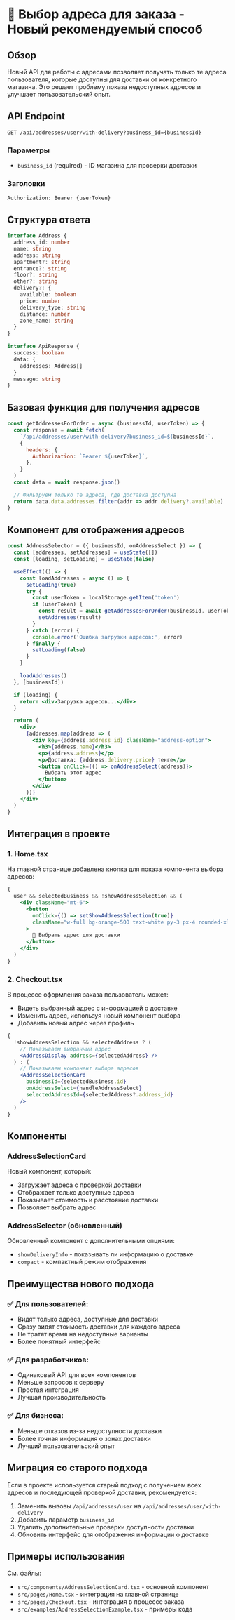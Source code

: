 # 🛒 Выбор адреса для заказа - Новый рекомендуемый способ

## Обзор

Новый API для работы с адресами позволяет получать только те адреса пользователя, которые доступны для доставки от конкретного магазина. Это решает проблему показа недоступных адресов и улучшает пользовательский опыт.

## API Endpoint

```
GET /api/addresses/user/with-delivery?business_id={businessId}
```

### Параметры

- `business_id` (required) - ID магазина для проверки доставки

### Заголовки

```
Authorization: Bearer {userToken}
```

## Структура ответа

```typescript
interface Address {
  address_id: number
  name: string
  address: string
  apartment?: string
  entrance?: string
  floor?: string
  other?: string
  delivery?: {
    available: boolean
    price: number
    delivery_type: string
    distance: number
    zone_name: string
  }
}

interface ApiResponse {
  success: boolean
  data: {
    addresses: Address[]
  }
  message: string
}
```

## Базовая функция для получения адресов

```javascript
const getAddressesForOrder = async (businessId, userToken) => {
  const response = await fetch(
    `/api/addresses/user/with-delivery?business_id=${businessId}`,
    {
      headers: {
        Authorization: `Bearer ${userToken}`,
      },
    }
  )
  const data = await response.json()

  // Фильтруем только те адреса, где доставка доступна
  return data.data.addresses.filter(addr => addr.delivery?.available)
}
```

## Компонент для отображения адресов

```jsx
const AddressSelector = ({ businessId, onAddressSelect }) => {
  const [addresses, setAddresses] = useState([])
  const [loading, setLoading] = useState(false)

  useEffect(() => {
    const loadAddresses = async () => {
      setLoading(true)
      try {
        const userToken = localStorage.getItem('token')
        if (userToken) {
          const result = await getAddressesForOrder(businessId, userToken)
          setAddresses(result)
        }
      } catch (error) {
        console.error('Ошибка загрузки адресов:', error)
      } finally {
        setLoading(false)
      }
    }

    loadAddresses()
  }, [businessId])

  if (loading) {
    return <div>Загрузка адресов...</div>
  }

  return (
    <div>
      {addresses.map(address => (
        <div key={address.address_id} className="address-option">
          <h3>{address.name}</h3>
          <p>{address.address}</p>
          <p>Доставка: {address.delivery.price} тенге</p>
          <button onClick={() => onAddressSelect(address)}>
            Выбрать этот адрес
          </button>
        </div>
      ))}
    </div>
  )
}
```

## Интеграция в проекте

### 1. Home.tsx

На главной странице добавлена кнопка для показа компонента выбора адресов:

```jsx
{
  user && selectedBusiness && !showAddressSelection && (
    <div className="mt-6">
      <button
        onClick={() => setShowAddressSelection(true)}
        className="w-full bg-orange-500 text-white py-3 px-4 rounded-xl font-medium hover:bg-orange-600 transition-colors"
      >
        📍 Выбрать адрес для доставки
      </button>
    </div>
  )
}
```

### 2. Checkout.tsx

В процессе оформления заказа пользователь может:

- Видеть выбранный адрес с информацией о доставке
- Изменить адрес, используя новый компонент выбора
- Добавить новый адрес через профиль

```jsx
{
  !showAddressSelection && selectedAddress ? (
    // Показываем выбранный адрес
    <AddressDisplay address={selectedAddress} />
  ) : (
    // Показываем компонент выбора адресов
    <AddressSelectionCard
      businessId={selectedBusiness.id}
      onAddressSelect={handleAddressSelect}
      selectedAddressId={selectedAddress?.address_id}
    />
  )
}
```

## Компоненты

### AddressSelectionCard

Новый компонент, который:

- Загружает адреса с проверкой доставки
- Отображает только доступные адреса
- Показывает стоимость и расстояние доставки
- Позволяет выбрать адрес

### AddressSelector (обновленный)

Обновленный компонент с дополнительными опциями:

- `showDeliveryInfo` - показывать ли информацию о доставке
- `compact` - компактный режим отображения

## Преимущества нового подхода

### ✅ Для пользователей:

- Видят только адреса, доступные для доставки
- Сразу видят стоимость доставки для каждого адреса
- Не тратят время на недоступные варианты
- Более понятный интерфейс

### ✅ Для разработчиков:

- Одинаковый API для всех компонентов
- Меньше запросов к серверу
- Простая интеграция
- Лучшая производительность

### ✅ Для бизнеса:

- Меньше отказов из-за недоступности доставки
- Более точная информация о зонах доставки
- Лучший пользовательский опыт

## Миграция со старого подхода

Если в проекте используется старый подход с получением всех адресов и последующей проверкой доставки, рекомендуется:

1. Заменить вызовы `/api/addresses/user` на `/api/addresses/user/with-delivery`
2. Добавить параметр `business_id`
3. Удалить дополнительные проверки доступности доставки
4. Обновить интерфейс для отображения информации о доставке

## Примеры использования

См. файлы:

- `src/components/AddressSelectionCard.tsx` - основной компонент
- `src/pages/Home.tsx` - интеграция на главной странице
- `src/pages/Checkout.tsx` - интеграция в процессе заказа
- `src/examples/AddressSelectionExample.tsx` - примеры кода
